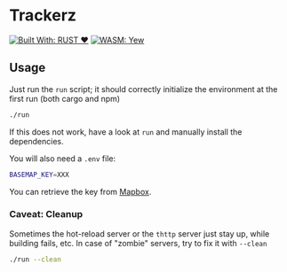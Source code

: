 # Trackerz

[![Built With: RUST ❤️](https://img.shields.io/badge/Built%20With-RUST-lightgrey)](https://www.rust-lang.org/) [![WASM: Yew](https://img.shields.io/badge/WASM-Yew-brightgreen)](https://yew.rs/)


## Usage

Just run the `run` script; it should correctly initialize the environment at the first run (both cargo and npm)

```bash
./run
```

If this does not work, have a look at `run` and manually install the dependencies.

You will also need a `.env` file:

```bash
BASEMAP_KEY=XXX
```

You can retrieve the key from [Mapbox](https://www.mapbox.com/).

### Caveat: Cleanup

Sometimes the hot-reload server or the `thttp` server just stay up, while building fails, etc.
In case of "zombie" servers, try to fix it with `--clean`

```bash
./run --clean
```
